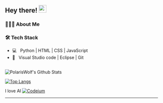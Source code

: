 <h2> Hey there! <img src="https://github.com/souvikguria98/souvikguria98/blob/master/Hi.gif" width="25"></h2>

<h3> 👨🏻‍💻 About Me </h3>


<h3>🛠 Tech Stack</h3>

- 💻 &nbsp; Python | HTML | CSS | JavaScript 
- 🔧 &nbsp; Visual Studio code | Eclipse | Git


<br>

<!-- ![souvik's Github Stats](https://github-readme-stats.vercel.app/api?username=devSouvik&show_icons=true&title_color=fff&icon_color=79ff97&text_color=9f9f9f&bg_color=151515) -->
<img align="center" src="https://github-readme-stats.vercel.app/api?username=PolarisWolf&include_all_commits=true&count_private=true&show_icons=true&line_height=20&title_color=7A7ADB&icon_color=2234AE&text_color=D3D3D3&bg_color=0,000000,130F40" alt="PolarisWolf's Github Stats">

</br>


[![Top Langs](https://github-readme-stats.vercel.app/api/top-langs/?username=Awakno&layout=compact&text_color=daf7dc&bg_color=151515)](https://github.com/Awakno/github-readme-stats)

I love AI
[![Codeium](https://codeium.com/badges/main)](https://codeium.com)

----
